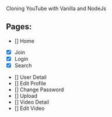Cloning YouTube with Vanilla and NodeJs
## Pages:
 - [] Home
 - [x] Join
 - [x] Login
 - [x] Search
 - [] User Detail
 - [] Edit Profile
 - [] Change Password
 - [] Upload
 - [] Video Detail
 - [] Edit Video